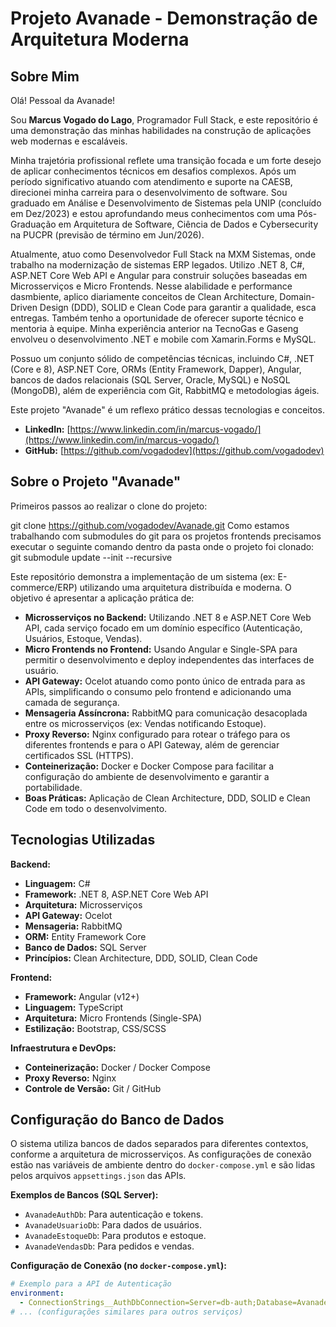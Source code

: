 # Projeto Avanade - Demonstração de Arquitetura Moderna

## Sobre Mim

Olá! Pessoal da Avanade! 

Sou **Marcus Vogado do Lago**, Programador Full Stack, e este repositório é uma demonstração das minhas habilidades na construção de aplicações web modernas e escaláveis.

Minha trajetória profissional reflete uma transição focada e um forte desejo de aplicar conhecimentos técnicos em desafios complexos. Após um período significativo atuando com atendimento e suporte na CAESB, direcionei minha carreira para o desenvolvimento de software. 
Sou graduado em Análise e Desenvolvimento de Sistemas pela UNIP (concluído em Dez/2023) e estou aprofundando meus conhecimentos com uma Pós-Graduação em Arquitetura de Software, Ciência de Dados e Cybersecurity na PUCPR (previsão de término em Jun/2026).

Atualmente, atuo como Desenvolvedor Full Stack na MXM Sistemas, onde trabalho na modernização de sistemas ERP legados. Utilizo .NET 8, C#, ASP.NET Core Web API e Angular para construir soluções baseadas em Microsserviços e Micro Frontends. Nesse alabilidade e performance dasmbiente, aplico diariamente conceitos de Clean Architecture, Domain-Driven Design (DDD), SOLID e Clean Code para garantir a qualidade, esca entregas.
Também tenho a oportunidade de oferecer suporte técnico e mentoria à equipe. Minha experiência anterior na TecnoGas e Gaseng envolveu o desenvolvimento .NET e mobile com Xamarin.Forms e MySQL.

Possuo um conjunto sólido de competências técnicas, incluindo C#, .NET (Core e 8), ASP.NET Core, ORMs (Entity Framework, Dapper), Angular, bancos de dados relacionais (SQL Server, Oracle, MySQL) e NoSQL (MongoDB), além de experiência com Git, RabbitMQ e metodologias ágeis.

Este projeto "Avanade" é um reflexo prático dessas tecnologias e conceitos.

* **LinkedIn:** [https://www.linkedin.com/in/marcus-vogado/](https://www.linkedin.com/in/marcus-vogado/)
* **GitHub:** [https://github.com/vogadodev](https://github.com/vogadodev)

## Sobre o Projeto "Avanade"
Primeiros passos ao realizar o clone do projeto:

git clone https://github.com/vogadodev/Avanade.git
Como estamos trabalhando com submodules do git para os projetos frontends precisamos executar o seguinte comando dentro da pasta onde o projeto foi clonado: 
git submodule update --init --recursive

Este repositório demonstra a implementação de um sistema (ex: E-commerce/ERP) utilizando uma arquitetura distribuída e moderna. O objetivo é apresentar a aplicação prática de:

* **Microsserviços no Backend:** Utilizando .NET 8 e ASP.NET Core Web API, cada serviço focado em um domínio específico (Autenticação, Usuários, Estoque, Vendas).
* **Micro Frontends no Frontend:** Usando Angular e Single-SPA para permitir o desenvolvimento e deploy independentes das interfaces de usuário.
* **API Gateway:** Ocelot atuando como ponto único de entrada para as APIs, simplificando o consumo pelo frontend e adicionando uma camada de segurança.
* **Mensageria Assíncrona:** RabbitMQ para comunicação desacoplada entre os microsserviços (ex: Vendas notificando Estoque).
* **Proxy Reverso:** Nginx configurado para rotear o tráfego para os diferentes frontends e para o API Gateway, além de gerenciar certificados SSL (HTTPS).
* **Conteinerização:** Docker e Docker Compose para facilitar a configuração do ambiente de desenvolvimento e garantir a portabilidade.
* **Boas Práticas:** Aplicação de Clean Architecture, DDD, SOLID e Clean Code em todo o desenvolvimento.

## Tecnologias Utilizadas

**Backend:**

* **Linguagem:** C#
* **Framework:** .NET 8, ASP.NET Core Web API
* **Arquitetura:** Microsserviços
* **API Gateway:** Ocelot
* **Mensageria:** RabbitMQ
* **ORM:** Entity Framework Core
* **Banco de Dados:** SQL Server
* **Princípios:** Clean Architecture, DDD, SOLID, Clean Code

**Frontend:**

* **Framework:** Angular (v12+) 
* **Linguagem:** TypeScript 
* **Arquitetura:** Micro Frontends (Single-SPA)
* **Estilização:** Bootstrap, CSS/SCSS

**Infraestrutura e DevOps:**

* **Conteinerização:** Docker / Docker Compose
* **Proxy Reverso:** Nginx
* **Controle de Versão:** Git / GitHub 

## Configuração do Banco de Dados

O sistema utiliza bancos de dados separados para diferentes contextos, conforme a arquitetura de microsserviços. As configurações de conexão estão nas variáveis de ambiente dentro do `docker-compose.yml` e são lidas pelos arquivos `appsettings.json` das APIs.

**Exemplos de Bancos (SQL Server):**

* `AvanadeAuthDb`: Para autenticação e tokens.
* `AvanadeUsuarioDb`: Para dados de usuários.
* `AvanadeEstoqueDb`: Para produtos e estoque.
* `AvanadeVendasDb`: Para pedidos e vendas.

**Configuração de Conexão (no `docker-compose.yml`):**

```yaml
# Exemplo para a API de Autenticação
environment:
  - ConnectionStrings__AuthDbConnection=Server=db-auth;Database=AvanadeAuthDb;User Id=sa;Password=${MSSQL_SA_PASSWORD};TrustServerCertificate=True
# ... (configurações similares para outros serviços)
